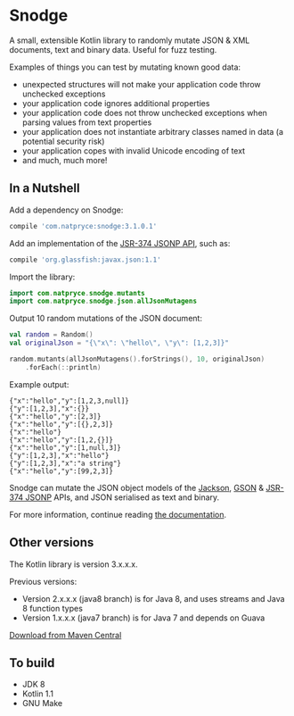 Snodge
======

A small, extensible Kotlin library to randomly mutate JSON & XML documents, text and binary data. Useful for fuzz testing.

Examples of things you can test by mutating known good data:

- unexpected structures will not make your application code throw unchecked exceptions
- your application code ignores additional properties
- your application code does not throw unchecked exceptions when parsing values from text properties
- your application does not instantiate arbitrary classes named in data (a potential security risk)
- your application copes with invalid Unicode encoding of text
- and much, much more!


In a Nutshell
-------------

Add a dependency on Snodge:

~~~~~~~~~~~~~~~~~~~~~~gradle
compile 'com.natpryce:snodge:3.1.0.1'
~~~~~~~~~~~~~~~~~~~~~~

Add an implementation of the [JSR-374 JSONP API](http://docs.oracle.com/middleware/1213/wls/WLPRG/java-api-for-json-proc.htm), such as:

~~~~~~~~~~~~~~~~~~~~~~gradle
compile 'org.glassfish:javax.json:1.1'
~~~~~~~~~~~~~~~~~~~~~~

Import the library:

~~~~~~~~~~~~~~~~~~~~~~kotlin
import com.natpryce.snodge.mutants
import com.natpryce.snodge.json.allJsonMutagens
~~~~~~~~~~~~~~~~~~~~~~

Output 10 random mutations of the JSON document:

~~~~~~~~~~~~~~~~~~~~~~kotlin
val random = Random()
val originalJson = "{\"x\": \"hello\", \"y\": [1,2,3]}"

random.mutants(allJsonMutagens().forStrings(), 10, originalJson)
    .forEach(::println)
~~~~~~~~~~~~~~~~~~~~~~

Example output:

~~~~~~~~~~~~~~~~~~~~~~
{"x":"hello","y":[1,2,3,null]}
{"y":[1,2,3],"x":{}}
{"x":"hello","y":[2,3]}
{"x":"hello","y":[{},2,3]}
{"x":"hello"}
{"x":"hello","y":[1,2,{}]}
{"x":"hello","y":[1,null,3]}
{"y":[1,2,3],"x":"hello"}
{"y":[1,2,3],"x":"a string"}
{"x":"hello","y":[99,2,3]}
~~~~~~~~~~~~~~~~~~~~~~

Snodge can mutate the JSON object models of the [Jackson](https://github.com/FasterXML/jackson), [GSON](https://github.com/google/gson) & [JSR-374 JSONP](http://docs.oracle.com/middleware/1213/wls/WLPRG/java-api-for-json-proc.htm) APIs, and JSON serialised as text and binary.

For more information, continue reading [the documentation](doc/).

Other versions
--------------

The Kotlin library is version 3.x.x.x.  

Previous versions:

- Version 2.x.x.x (java8 branch) is for Java 8, and uses streams and Java 8 function types
- Version 1.x.x.x (java7 branch) is for Java 7 and depends on Guava

[Download from Maven Central](http://mvnrepository.com/artifact/com.natpryce/snodge)

To build
--------

* JDK 8
* Kotlin 1.1
* GNU Make

